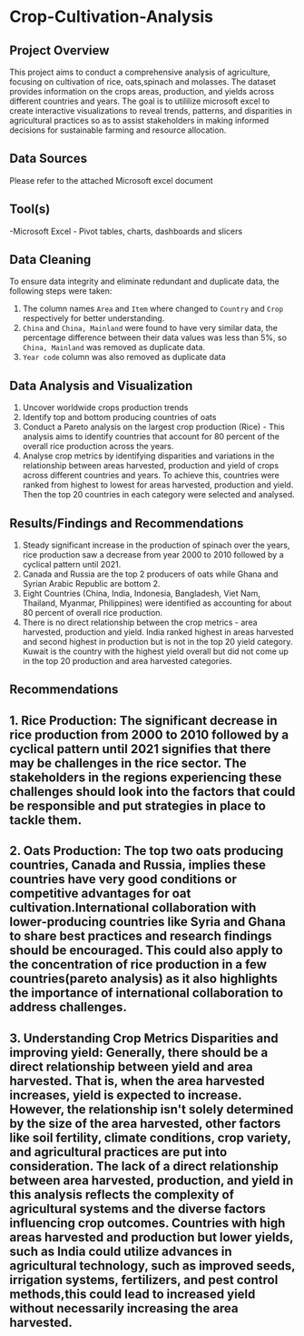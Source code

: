 # Crop-Cultivation-Analysis

## Project Overview

This project aims to conduct a comprehensive analysis of agriculture, focusing on cultivation of rice, oats,spinach and molasses. The dataset provides information on the crops areas,
production, and yields across different countries and years. The goal is to utililize microsoft excel to create interactive visualizations to reveal trends, patterns, and disparities in agricultural practices so as to assist stakeholders in making informed decisions for sustainable farming and resource allocation.

## Data Sources
Please refer to the attached Microsoft excel document

## Tool(s)
-Microsoft Excel - Pivot tables, charts, dashboards and slicers

## Data Cleaning
To ensure data integrity and eliminate redundant and duplicate data, the following steps were taken:
1. The column names `Area` and `Item` where changed to `Country` and `Crop` respectively for better understanding.
2. `China` and `China, Mainland` were found to have very similar data, the percentage difference between their data values was less than 5%, so `China, Mainland` was removed as duplicate data.
3. `Year code` column was also removed as duplicate data

## Data Analysis and Visualization
1. Uncover worldwide crops production trends
2. Identify top and bottom producing countries of oats
4. Conduct a Pareto analysis on the largest crop production (Rice) - This analysis aims to identify countries that account for 80 percent of the overall rice production across the years.
5. Analyse crop metrics by identifying disparities and variations in the relationship between areas harvested, production and yield of crops across different countries and years. To achieve this, countries were ranked from highest to lowest for areas harvested, production and yield. Then the top 20 countries in each category were selected and analysed.

## Results/Findings and Recommendations
1. Steady significant increase in the production of spinach over the years, rice production saw a decrease from year 2000 to 2010 followed by a cyclical pattern until 2021.
2. Canada and Russia are the top 2 producers of oats while Ghana and Syrian Arabic Republic are bottom 2.
3. Eight Countries (China, India, Indonesia, Bangladesh, Viet Nam, Thailand, Myanmar, Philippines) were identified as accounting for about 80 percent of overall rice production.
4. There is no direct relationship between the crop metrics - area harvested, production and yield. India ranked highest in areas harvested and second highest in production but is not in the top 20 yield category. Kuwait is the country with the highest yield overall but did not come up in the top 20 production and area harvested categories.

## Recommendations

## **1. Rice Production:** The significant decrease in rice production from 2000 to 2010 followed by a cyclical pattern until 2021 signifies that there may be challenges in the rice sector. The stakeholders in the regions experiencing these challenges should look into the factors that could be responsible and put strategies in place to tackle them.
## **2. Oats Production:** The top two oats producing countries, Canada and Russia, implies these countries have very good conditions or competitive advantages for oat cultivation.International  collaboration with lower-producing countries like Syria and Ghana to share best practices and research findings should be encouraged. This could also apply to the concentration of rice production in a few countries(pareto analysis) as it also highlights the importance of international collaboration to address challenges.
## **3. Understanding Crop Metrics Disparities and improving yield:** Generally, there  should be a direct relationship between yield and area harvested. That is, when the area harvested increases, yield is expected to increase. However, the relationship isn't solely determined by the size of the area harvested, other factors like soil fertility, climate conditions, crop variety, and agricultural practices are put into consideration. The lack of a direct relationship between area harvested, production, and yield in this analysis reflects the complexity of agricultural systems and the diverse factors influencing crop outcomes. Countries with high areas harvested and production but lower yields, such as India could utilize advances in agricultural technology, such as improved seeds, irrigation systems, fertilizers, and pest control methods,this could lead to increased yield without necessarily increasing the area harvested.


